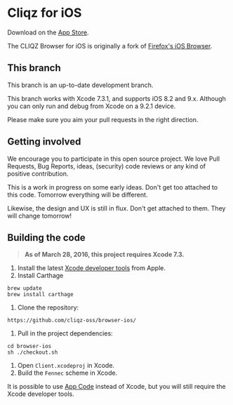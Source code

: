 Cliqz for iOS 
===============

Download on the [App Store](https://itunes.apple.com/de/app/cliqz-browser/id1065837334?mt=8).

The CLIQZ Browser for iOS is originally a fork of [Firefox's iOS Browser](https://github.com/mozilla/firefox-ios).

This branch
-----------

This branch is an up-to-date development branch.

This branch works with Xcode 7.3.1, and supports iOS 8.2 and 9.x. Although you can only run and debug from Xcode on a 9.2.1 device.

Please make sure you aim your pull requests in the right direction.

Getting involved
----------------

We encourage you to participate in this open source project. We love Pull Requests, Bug Reports, ideas, (security) code reviews or any kind of positive contribution.

This is a work in progress on some early ideas.  Don't get too attached to this code. Tomorrow everything will be different.

Likewise, the design and UX is still in flux. Don't get attached to them. They will change tomorrow!

Building the code
-----------------

> __As of March 28, 2016, this project requires Xcode 7.3.__

1. Install the latest [Xcode developer tools](https://developer.apple.com/xcode/downloads/) from Apple.
1. Install Carthage

  ```shell
  brew update
  brew install carthage
  ```

1. Clone the repository:

  ```shell
  https://github.com/cliqz-oss/browser-ios/
  ```

1. Pull in the project dependencies:

  ```shell
  cd browser-ios
  sh ./checkout.sh
  ```

1. Open `Client.xcodeproj` in Xcode.
1. Build the `Fennec` scheme in Xcode.

It is possible to use [App Code](https://www.jetbrains.com/objc/download/) instead of Xcode, but you will still require the Xcode developer tools.

